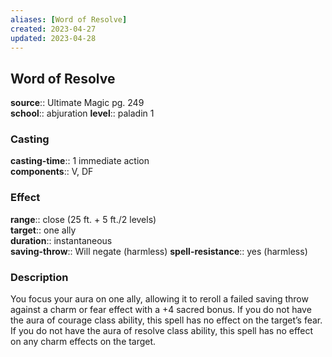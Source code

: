 ```yaml
---
aliases: [Word of Resolve]
created: 2023-04-27
updated: 2023-04-28
---
```


## Word of Resolve

**source**:: Ultimate Magic pg. 249  
**school**:: abjuration
**level**:: paladin 1

### Casting

**casting-time**:: 1 immediate action  
**components**:: V, DF

### Effect

**range**:: close (25 ft. + 5 ft./2 levels)  
**target**:: one ally  
**duration**:: instantaneous  
**saving-throw**:: Will negate (harmless)
**spell-resistance**:: yes (harmless)

### Description

You focus your aura on one ally, allowing it to reroll a failed saving throw against a charm or fear effect with a +4 sacred bonus. If you do not have the aura of courage class ability, this spell has no effect on the target’s fear. If you do not have the aura of resolve class ability, this spell has no effect on any charm effects on the target.

